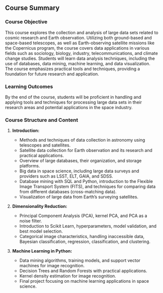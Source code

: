 ## Course Summary

### Course Objective
This course explores the collection and analysis of large data sets related to cosmic research and Earth observation. Utilizing both ground-based and space-based telescopes, as well as Earth-observing satellite missions like the Copernicus program, the course covers data applications in various fields such as sociology, biology, industry, telecommunications, and climate change studies. Students will learn data analysis techniques, including the use of databases, data mining, machine learning, and data visualization. The course emphasizes practical tools and techniques, providing a foundation for future research and application.

### Learning Outcomes
By the end of the course, students will be proficient in handling and applying tools and techniques for processing large data sets in their research areas and potential applications in the space industry.

### Course Structure and Content

1. **Introduction:**
   - Methods and techniques of data collection in astronomy using telescopes and satellites.
   - Satellite data collection for Earth observation and its research and practical applications.
   - Overview of large databases, their organization, and storage platforms.
   - Big data in space science, including large data surveys and providers such as LSST, ELT, GAIA, and SDSS.
   - Database mining with SQL and Python, introduction to the Flexible Image Transport System (FITS), and techniques for comparing data from different databases (cross-matching data).
   - Visualization of large data from Earth’s surveying satellites.

2. **Dimensionality Reduction:**
   - Principal Component Analysis (PCA), kernel PCA, and PCA as a noise filter.
   - Introduction to Scikit Learn, hyperparameters, model validation, and best model selection.
   - Categorical image characteristics, handling inaccessible data, Bayesian classification, regression, classification, and clustering.

3. **Machine Learning in Python:**
   - Data mining algorithms, training models, and support vector machines for image recognition.
   - Decision Trees and Random Forests with practical applications.
   - Kernel density estimation for image recognition.
   - Final project focusing on machine learning applications in space science.
